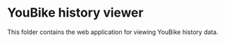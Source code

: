# YouBike history viewer

This folder contains the web application for viewing YouBike history data.


